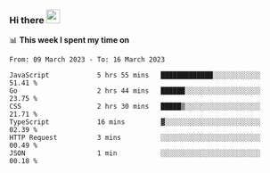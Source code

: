 ### Hi there <a href="https://www.gautamkrishnar.com/"><img src="https://media.giphy.com/media/hvRJCLFzcasrR4ia7z/giphy.gif" width="25px"></a>

📊 **This week I spent my time on**

<!--START_SECTION:waka-->

```text
From: 09 March 2023 - To: 16 March 2023

JavaScript            5 hrs 55 mins   █████████████░░░░░░░░░░░░   51.41 %
Go                    2 hrs 44 mins   ██████░░░░░░░░░░░░░░░░░░░   23.75 %
CSS                   2 hrs 30 mins   █████▒░░░░░░░░░░░░░░░░░░░   21.71 %
TypeScript            16 mins         ▓░░░░░░░░░░░░░░░░░░░░░░░░   02.39 %
HTTP Request          3 mins          ░░░░░░░░░░░░░░░░░░░░░░░░░   00.49 %
JSON                  1 min           ░░░░░░░░░░░░░░░░░░░░░░░░░   00.18 %
```

<!--END_SECTION:waka-->
